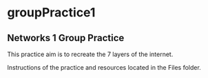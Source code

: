# groupPractice1
## Networks 1 Group Practice

This practice aim is to recreate the 7 layers of the internet.

Instructions of the practice and resources located in the Files folder.
